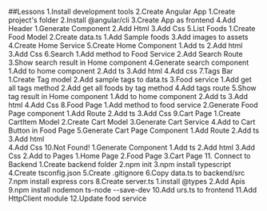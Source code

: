 ##Lessons
1.Install development tools
2.Create Angular App
    1.Create project's folder
    2.Install @angular/cli
    3.Create App as frontend
4.Add Header
    1.Generate Component
    2.Add Html
    3.Add Css
5.List Foods
    1.Create Food Model
    2.Create data.ts
        1.Add Sample foods
    3.Add images to assets
    4.Create Home Service
    5.Create Home Component
        1.Add ts
        2.Add html
        3.Add Css
6.Search
    1.Add method to Food Service
    2.Add Search Route
    3.Show search result in Home component
    4.Generate search component
        1.Add to home component
        2.Add ts
        3.Add html
        4.Add css
7.Tags Bar
    1.Create Tag model
    2.Add sample tags to data.ts
    3.Food service
        1.Add get all tags method
        2.Add get all foods by tag method
    4.Add tags route
    5.Show tag result in Home component
        1.Add to home component
        2.Add ts
        3.Add html
        4.Add Css
8.Food Page
    1.Add method to food service
    2.Generate Food Page component
        1.Add Route
        2.Add ts
        3.Add Css
9.Cart Page
    1.Create CartItem Model
    2.Create Cart Model
    3.Generate Cart Service
    4.Add to Cart Button in Food Page
    5.Generate Cart Page Component
        1.Add Route
        2.Add ts
        3.Add html  
        4.Add Css
10.Not Found!
    1.Generate Component
        1.Add ts
        2.Add html
        3.Add Css
    2.Add to Pages
        1.Home Page
        2.Food Page
        3.Cart Page
11. Connect to Backend
    1.Create backend folder
    2.npm init
    3.npm install typescript
    4.Create tsconfig.json
    5.Create .gitignore
    6.Copy data.ts to backend/src
    7.npm install express cors
    8.Create server.ts
        1.install @types
        2.Add Apis
    9.npm install nodemon ts-node --save-dev
    10.Add urs.ts to frontend
    11.Add HttpClient module
    12.Update food service
